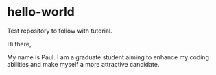 # hello-world
Test repository to follow with tutorial.

Hi there,

My name is Paul. I am a graduate student aiming to enhance my coding abilities and make myself a more attractive candidate.
